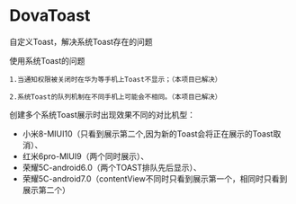 # DovaToast
自定义Toast，解决系统Toast存在的问题

使用系统Toast的问题

    1.当通知权限被关闭时在华为等手机上Toast不显示；（本项目已解决）

    2.系统Toast的队列机制在不同手机上可能会不相同。（本项目已解决）

创建多个系统Toast展示时出现效果不同的对比机型：
 * 小米8-MIUI10（只看到展示第二个,因为新的Toast会将正在展示的Toast取消）、
 * 红米6pro-MIUI9（两个同时展示）、
 * 荣耀5C-android6.0（两个TOAST排队先后显示）、
 * 荣耀5C-android7.0（contentView不同时只看到展示第一个，相同时只看到展示第二个）
